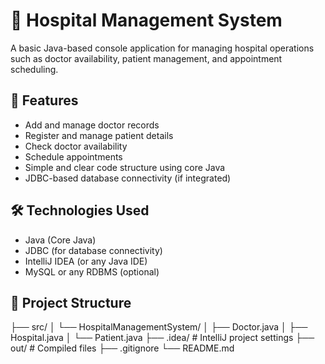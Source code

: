 # 🏥 Hospital Management System

A basic Java-based console application for managing hospital operations such as doctor availability, patient management, and appointment scheduling.

## 📌 Features

- Add and manage doctor records
- Register and manage patient details
- Check doctor availability
- Schedule appointments
- Simple and clear code structure using core Java
- JDBC-based database connectivity (if integrated)

## 🛠️ Technologies Used

- Java (Core Java)
- JDBC (for database connectivity)
- IntelliJ IDEA (or any Java IDE)
- MySQL or any RDBMS (optional)

## 📁 Project Structure

├── src/
│ └── HospitalManagementSystem/
│ ├── Doctor.java
│ ├── Hospital.java
│ └── Patient.java
├── .idea/ # IntelliJ project settings
├── out/ # Compiled files
├── .gitignore
└── README.md
